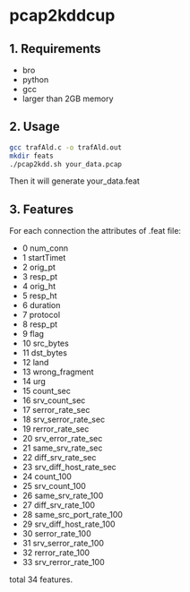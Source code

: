 # pcap2kddcup

## 1. Requirements

- bro
- python
- gcc
- larger than 2GB memory

## 2. Usage

```bash
gcc trafAld.c -o trafAld.out
mkdir feats
./pcap2kdd.sh your_data.pcap
```

Then it will generate your_data.feat

## 3. Features

For each connection the attributes of .feat file: 
- 0  num_conn
- 1  startTimet
- 2  orig_pt
- 3  resp_pt
- 4  orig_ht
- 5  resp_ht
- 6  duration
- 7  protocol
- 8  resp_pt
- 9  flag
- 10 src_bytes
- 11 dst_bytes
- 12 land
- 13 wrong_fragment
- 14 urg
- 15 count_sec
- 16 srv_count_sec
- 17 serror_rate_sec
- 18 srv_serror_rate_sec
- 19 rerror_rate_sec
- 20 srv_error_rate_sec
- 21 same_srv_rate_sec
- 22 diff_srv_rate_sec
- 23 srv_diff_host_rate_sec
- 24 count_100
- 25 srv_count_100
- 26 same_srv_rate_100
- 27 diff_srv_rate_100
- 28 same_src_port_rate_100
- 29 srv_diff_host_rate_100
- 30 serror_rate_100
- 31 srv_serror_rate_100
- 32 rerror_rate_100
- 33 srv_rerror_rate_100

total 34 features.
